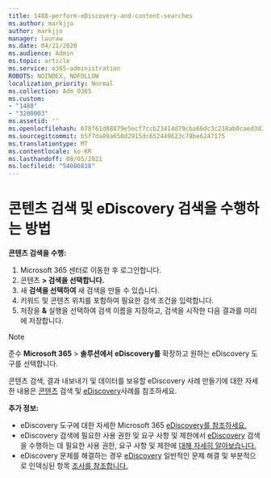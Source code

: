 ```yaml
---
title: 1488-perform-eDiscovery-and-content-searches
ms.author: markjjo
author: markjjo
manager: lauraw
ms.date: 04/21/2020
ms.audience: Admin
ms.topic: article
ms.service: o365-administration
ROBOTS: NOINDEX, NOFOLLOW
localization_priority: Normal
ms.collection: Adm_O365
ms.custom:
- "1488"
- "3200003"
ms.assetid: ''
ms.openlocfilehash: 678f61d88879e5ecf7ccb23414d79cba66dc3c218ab0caed3d2957d863e0596b
ms.sourcegitcommit: b5f7da89a650d2915dc652449623c78be6247175
ms.translationtype: MT
ms.contentlocale: ko-KR
ms.lasthandoff: 08/05/2021
ms.locfileid: "54086818"
---
```

# <a name="how-to-perform-content-searches-and-ediscovery-searches"></a>콘텐츠 검색 및 eDiscovery 검색을 수행하는 방법

**콘텐츠 검색을 수행:**

1. Microsoft 365 센터로 이동한 후 로그인합니다.
2. 콘텐츠 **> 검색을 선택합니다.**
3. 새 **검색을 선택하여** 새 검색을 만들 수 있습니다.
4. 키워드 및 콘텐츠 위치를 포함하여 필요한 검색 조건을 입력합니다.
5. 저장을 **&** 실행을 선택하여 검색 이름을 지정하고, 검색을 시작한 다음 결과를 미리 에 저장합니다.

> [!NOTE]
> 준수 **Microsoft 365**  >  **솔루션에서** **eDiscovery를** 확장하고 원하는 eDiscovery 도구를 선택합니다.

콘텐츠 검색, 결과 내보내기 및 데이터를 보유할 eDiscovery 사례 만들기에 대한 자세한 내용은 [콘텐츠](/microsoft-365/compliance/content-search) 검색 및 [eDiscovery](/microsoft-365/compliance/ediscovery-cases)사례를 참조하세요.

**추가 정보:**

- eDiscovery 도구에 대한 자세한 Microsoft 365 [eDiscovery를 참조하세요.](/microsoft-365/compliance/ediscovery)
- eDiscovery 검색에 필요한 사용 권한 및 요구 사항 및 제한에서 [eDiscovery](/microsoft-365/compliance/assign-ediscovery-permissions) 검색을 수행하는 데 필요한 사용 권한, 요구 사항 및 제한에 [대해 자세히 알아보습니다.](/microsoft-365/compliance/limits-for-content-search)
- eDiscovery 문제를 해결하는 경우 [eDiscovery](/microsoft-365/compliance/ediscovery-troubleshooting-common-issues) 일반적인 문제 해결 및 부분적으로 인덱싱된 항목 [조사를 참조합니다.](/microsoft-365/compliance/investigating-partially-indexed-items-in-ediscovery)
